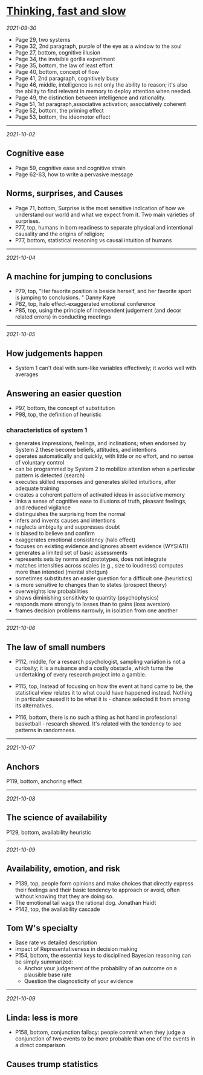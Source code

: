 # [Thinking, fast and slow](https://github.com/askming/Personal-reading/issues/3)

_2021-09-30_

- Page 29, two systems
- Page 32, 2nd paragraph, purple of the eye as a window to the soul
- Page 27, bottom, cognitive illusion
- Page 34, the invisible gorilla experiment
- Page 35, bottom, the law of least effort
- Page 40, bottom, concept of flow
- Page 41, 2nd paragraph, cognitively busy
- Page 46, middle, intelligence is not only the ability to reason; it's also the ability to find relevant in memory to deploy attention when needed. 
-  Page 49, the distinction between intelligence and rationality. 
- Page 51, 1st paragraph,associative activation; associatively coherent
- Page 52, bottom, the priming effect
- Page 53, bottom, the ideomotor effect

---

*2021-10-02*

## Cognitive ease

- Page 59, cognitive ease and cognitive strain
- Page 62-63, how to write a pervasive message

## Norms, surprises, and Causes
- Page 71, bottom, Surprise is the most sensitive indication of how we understand our world and what we expect from it. Two main varieties of surprises. 
- P77, top, humans in born readiness to separate physical and intentional causality and the origins of religion; 
- P77, bottom, statistical reasoning vs causal intuition of humans

---

*2021-10-04*

## A machine for jumping to conclusions

- P79, top, "Her favorite position is beside herself, and her favorite sport is jumping to conclusions. " Danny Kaye
- P82, top, halo effect-exaggerated emotional conference
- P85, top, using the principle of independent judgement (and decor related errors) in conducting meetings

---

*2021-10-05*

## How judgements happen

- System 1 can't deal with sum-like variables effectively; it works well with averages

## Answering an easier question

- P97, bottom, the concept of substitution
- P98, top, the definition of heuristic

### characteristics of system 1

- generates impressions, feelings, and inclinations; when endorsed by System 2 these become beliefs, attitudes, and intentions
- operates automatically and quickly, with little or no effort, and no sense of voluntary control
- can be programmed by System 2 to mobilize attention when a particular pattern is detected (search)
- executes skilled responses and generates skilled intuitions, after adequate training
- creates a coherent pattern of activated ideas in associative memory
- links a sense of cognitive ease to illusions of truth, pleasant feelings, and reduced vigilance
- distinguishes the surprising from the normal
- infers and invents causes and intentions
- neglects ambiguity and suppresses doubt
- is biased to believe and confirm
- exaggerates emotional consistency (halo effect)
- focuses on existing evidence and ignores absent evidence (WYSIATI)
- generates a limited set of basic assessments
- represents sets by norms and prototypes, does not integrate
- matches intensities across scales (e.g., size to loudness) computes more than intended (mental shotgun)
- sometimes substitutes an easier question for a difficult one (heuristics)
- is more sensitive to changes than to states (prospect theory)
- overweights low probabilities
- shows diminishing sensitivity to quantity (psychophysics)
- responds more strongly to losses than to gains (loss aversion)
- frames decision problems narrowly, in isolation from one another

---

*2021-10-06*

## The law of small numbers

- P112, middle, for a research psychologist, sampling variation is not a curiosity; it is a nuisance and a costly obstacle, which turns the undertaking of every research project into a gamble.

- P115, top, Instead of focusing on how the event at hand came to be, the statistical view relates it to what could have happened instead. Nothing in particular caused it to be what it is - chance selected it from among its alternatives.

- P116, bottom, there is no such a thing as hot hand in professional basketball - research showed. It's related with the tendency to see patterns in randomness.

---

*2021-10-07*

## Anchors

P119, bottom, anchoring effect

---

*2021-10-08*

## The science of availability

P129, bottom, availability heuristic

---

*2021-10-09*

## Availability, emotion, and risk

- P139, top, people form opinions and make choices that directly express their feelings and their basic tendency to approach or avoid, often without knowing that they are doing so. 
- The emotional tail wags the rational dog. Jonathan Haidt
- P142, top, the availability cascade

## Tom W's specialty

- Base rate vs detailed description
- impact of Representativeness in decision making
- P154, bottom, the essential keys to disciplined Bayesian reasoning can be simply summarized:
  - Anchor your judgement of the probability of an outcome on a plausible base rate
  - Question the diagnosticity of your evidence 

---

*2021-10-09*

## Linda: less is more

- P158, bottom, conjunction fallacy: people commit when they judge a conjunction of two events to be more probable than one of the events in a direct comparison

## Causes trump statistics

